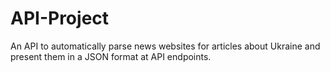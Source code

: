 # API-Project
An API to automatically parse news websites for articles about Ukraine and present them in a JSON format at API endpoints. 
